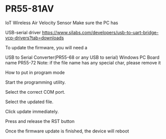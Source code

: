 # PR55-81AV
IoT Wireless Air Velocity Sensor 
Make sure the PC has

USB-serial driver https://www.silabs.com/developers/usb-to-uart-bridge-vcp-drivers?tab=downloads


To update the firmware, you will need a

USB to Serial Converter(PR55-68 or any USB to serial) Windows PC Board name PR55-72 Note: if the file name has any special char, please remove it

How to put in program mode

Start the programming utility.

Select the correct COM port.

Select the updated file.

Click update immediately.

Press and release the RST button

Once the firmware update is finished, the device will reboot

